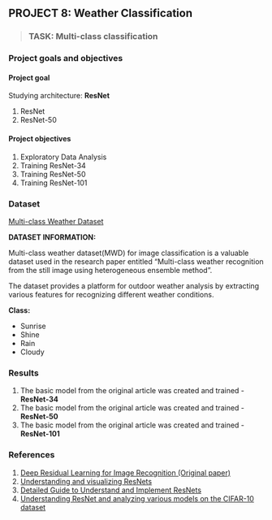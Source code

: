 ## PROJECT 8: Weather Classification

> ### TASK: Multi-class classification

### Project goals and objectives

#### Project goal

Studying architecture: **ResNet**
1. ResNet
2. ResNet-50

#### Project objectives

1. Exploratory Data Analysis
2. Training ResNet-34
3. Training ResNet-50
4. Training ResNet-101

### Dataset

[Multi-class Weather Dataset](hhttps://www.kaggle.com/pratik2901/multiclass-weather-dataset/code)

**DATASET INFORMATION:**

Multi-class weather dataset(MWD) for image classification is a valuable dataset used in the research paper entitled “Multi-class weather recognition from the still image using heterogeneous ensemble method”.

The dataset provides a platform for outdoor weather analysis by extracting various features for recognizing different weather conditions.


**Class:**
- Sunrise
- Shine
- Rain
- Cloudy

### Results

1. The basic model from the original article was created and trained - **ResNet-34**
2. The basic model from the original article was created and trained - **ResNet-50**
3. The basic model from the original article was created and trained - **ResNet-101**

### References

1. [Deep Residual Learning for Image Recognition (Original paper)](https://arxiv.org/pdf/1512.03385v1.pdf)
2. [Understanding and visualizing ResNets](https://towardsdatascience.com/understanding-and-visualizing-resnets-442284831be8)
3. [Detailed Guide to Understand and Implement ResNets](https://cv-tricks.com/keras/understand-implement-resnets/)
4. [Understanding ResNet and analyzing various models on the CIFAR-10 dataset](https://www.analyticsvidhya.com/blog/2021/06/understanding-resnet-and-analyzing-various-models-on-the-cifar-10-dataset/)
